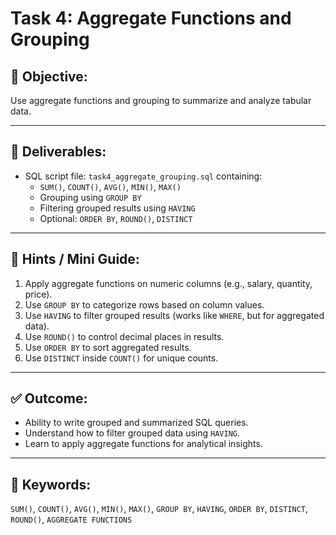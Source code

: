 # Task 4: Aggregate Functions and Grouping

## 🎯 Objective:
Use aggregate functions and grouping to summarize and analyze tabular data.

---

## 📂 Deliverables:
- SQL script file: `task4_aggregate_grouping.sql` containing:
  - `SUM()`, `COUNT()`, `AVG()`, `MIN()`, `MAX()`
  - Grouping using `GROUP BY`
  - Filtering grouped results using `HAVING`
  - Optional: `ORDER BY`, `ROUND()`, `DISTINCT`

---

## 📘 Hints / Mini Guide:

1. Apply aggregate functions on numeric columns (e.g., salary, quantity, price).
2. Use `GROUP BY` to categorize rows based on column values.
3. Use `HAVING` to filter grouped results (works like `WHERE`, but for aggregated data).
4. Use `ROUND()` to control decimal places in results.
5. Use `ORDER BY` to sort aggregated results.
6. Use `DISTINCT` inside `COUNT()` for unique counts.

---

## ✅ Outcome:
- Ability to write grouped and summarized SQL queries.
- Understand how to filter grouped data using `HAVING`.
- Learn to apply aggregate functions for analytical insights.

---

## 📎 Keywords:
`SUM()`, `COUNT()`, `AVG()`, `MIN()`, `MAX()`, `GROUP BY`, `HAVING`, `ORDER BY`, `DISTINCT`, `ROUND()`, `AGGREGATE FUNCTIONS`

